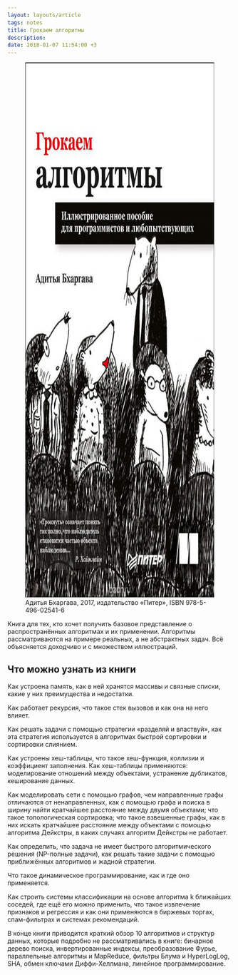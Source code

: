 ```yaml
---
layout: layouts/article
tags: notes
title: Грокаем алгоритмы
description:
date: 2018-01-07 11:54:00 +3
---
```

<figure>
  <img alt="Обложка книги" src="assets/cover.jpg" height="1200" width="847" />
  <figcaption>Адитья Бхаргава, 2017, издательство «Питер», <span class="nobr">ISBN 978-5-496-02541-6</span></figcaption>
</figure>

Книга для тех, кто хочет получить базовое представление о распространённых алгоритмах и их применении. Алгоритмы рассматриваются на примере реальных, а не абстрактных задач. Всё объясняется доходчиво и с множеством иллюстраций.

## Что можно узнать из книги

Как устроена память, как в ней хранятся массивы и связные списки, какие у них преимущества и недостатки.

Как работает рекурсия, что такое стек вызовов и как она на него влияет.

Как решать задачи с помощью стратегии «разделяй и властвуй», как эта стратегия используется в алгоритмах быстрой сортировки и сортировки слиянием.

Как устроены хеш-таблицы, что такое хеш-функция, коллизии и коэффициент заполнения. Как хеш-таблицы применяются: моделирование отношений между объектами, устранение дубликатов, кеширование данных.

Как моделировать сети с помощью графов, чем направленные графы отличаются от ненаправленных, как с помощью графа и поиска в ширину найти кратчайшее расстояние между двумя объектами; что такое топологическая сортировка; что такое взвешенные графы, как в них искать кратчайшее расстояние между объектами с помощью алгоритма Дейкстры, в каких случаях алгоритм Дейкстры не работает.

Как определить, что задача не имеет быстрого алгоритмического решения (NP-полные задачи), как решать такие задачи с помощью приближённых алгоритмов и жадной стратегии.

Что такое динамическое программирование, как и где оно применяется.

Как строить системы классификации на основе алгоритма k ближайших соседей, где ещё его можно применить, что такое извлечение признаков и регрессия и как они применяются в биржевых торгах, спам-фильтрах и системах рекомендаций.

В конце книги приводится краткий обзор 10 алгоритмов и структур данных, которые подробно не рассматривались в книге: бинарное дерево поиска, инвертированные индексы, преобразование Фурье, параллельные алгоритмы и MapReduce, фильтры Блума и HyperLogLog, SHA, обмен ключами Диффи-Хеллмана, линейное программирование.
